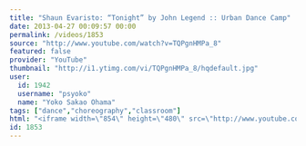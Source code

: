 ```yaml
---
title: "Shaun Evaristo: “Tonight” by John Legend :: Urban Dance Camp"
date: 2013-04-27 00:09:57 00:00
permalink: /videos/1853
source: "http://www.youtube.com/watch?v=TQPgnHMPa_8"
featured: false
provider: "YouTube"
thumbnail: "http://i1.ytimg.com/vi/TQPgnHMPa_8/hqdefault.jpg"
user:
  id: 1942
  username: "psyoko"
  name: "Yoko Sakao Ohama"
tags: ["dance","choreography","classroom"]
html: "<iframe width=\"854\" height=\"480\" src=\"http://www.youtube.com/embed/TQPgnHMPa_8?wmode=transparent&feature=oembed\" frameborder=\"0\" allowfullscreen></iframe>"
id: 1853
---
```


